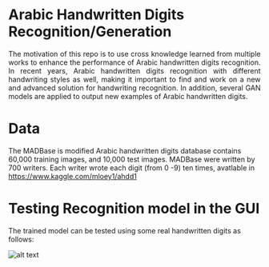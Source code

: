 # Arabic Handwritten Digits Recognition/Generation

<p align="justify">The motivation of this repo is to use cross knowledge learned from multiple works to enhance the performance of Arabic handwritten digits recognition. In recent years, Arabic handwritten digits recognition with different handwriting styles as well, making it important to find and work on a new and advanced solution for handwriting recognition. In addition, several GAN models are applied to output new examples of Arabic handwritten digits.</p>

# Data
The MADBase is modified Arabic handwritten digits database contains 60,000 training images, and 10,000 test images. MADBase were written by 700 writers. Each writer wrote each digit (from 0 -9) ten times, avatlable in https://www.kaggle.com/mloey1/ahdd1

# Testing Recognition model in the GUI
The trained model can be tested using some real handwritten digits as follows: 

![alt text](https://github.com/F-Aghaeipoor/Data-Science-Arabic-Handwritten-Digits-Recognition/blob/main/Sources/GUI.bmp)
